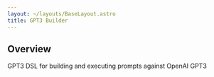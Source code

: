 ```yaml
---
layout: ~/layouts/BaseLayout.astro
title: GPT3 Builder
---
```


## Overview

GPT3 DSL for building and executing prompts against OpenAI GPT3

